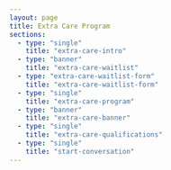 ```yaml
---
layout: page
title: Extra Care Program
sections:
  - type: "single"
    title: "extra-care-intro"
  - type: "banner"
    title: "extra-care-waitlist"
  - type: "extra-care-waitlist-form"
    title: "extra-care-waitlist-form"
  - type: "single"
    title: "extra-care-program"
  - type: "banner"
    title: "extra-care-banner"
  - type: "single"
    title: "extra-care-qualifications"
  - type: "single"
    title: "start-conversation"
---
```

